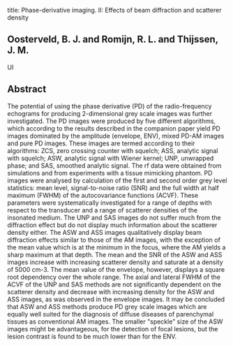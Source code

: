 title: Phase-derivative imaging. II: Effects of beam diffraction and scatterer density

## Oosterveld, B. J. and Romijn, R. L. and Thijssen, J. M.
UI


## Abstract
The potential of using the phase derivative (PD) of the radio-frequency echograms for producing 2-dimensional grey scale images was further investigated. The PD images were produced by five different algorithms, which according to the results described in the companion paper yield PD images dominated by the amplitude (envelope, ENV), mixed PD-AM images and pure PD images. These images are termed according to their algorithms: ZCS, zero crossing counter with squelch; ASS, analytic signal with squelch; ASW, analytic signal with Wiener kernel; UNP, unwrapped phase; and SAS, smoothed analytic signal. The rf data were obtained from simulations and from experiments with a tissue mimicking phantom. PD images were analysed by calculation of the first and second order grey level statistics: mean level, signal-to-noise ratio (SNR) and the full width at half maximum (FWHM) of the autocovariance functions (ACVF). These parameters were systematically investigated for a range of depths with respect to the transducer and a range of scatterer densities of the insonated medium. The UNP and SAS images do not suffer much from the diffraction effect but do not display much information about the scatterer density either. The ASW and ASS images qualitatively display beam diffraction effects similar to those of the AM images, with the exception of the mean value which is at the minimum in the focus, where the AM yields a sharp maximum at that depth. The mean and the SNR of the ASW and ASS images increase with increasing scatterer density and saturate at a density of 5000 cm-3. The mean value of the envelope, however, displays a square root dependency over the whole range. The axial and lateral FWHM of the ACVF of the UNP and SAS methods are not significantly dependent on the scatterer density and decrease with increasing density for the ASW and ASS images, as was observed in the envelope images. It may be concluded that ASW and ASS methods produce PD grey scale images which are equally well suited for the diagnosis of diffuse diseases of parenchymal tissues as conventional AM images. The smaller "speckle" size of the ASW images might be advantageous, for the detection of focal lesions, but the lesion contrast is found to be much lower than for the ENV.

